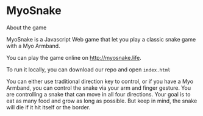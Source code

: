 # MyoSnake

About the game

MyoSnake is a Javascript Web game that let you play a classic snake game with a Myo Armband. 

You can play the game online on http://myosnake.life.

To run it locally, you can download our repo and open ```index.html```

You can either use traditional direction key to control, or if you have a Myo Armband, you can control the snake via your arm and finger gesture. You are controlling a snake that can move in all four directions. Your goal is to eat as many food and grow as long as possible. But keep in mind, the snake will die if it hit itself or the border.
